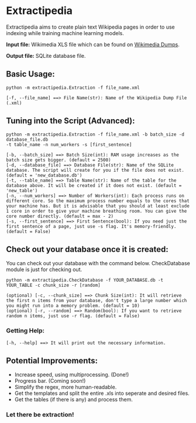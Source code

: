 # Extractipedia

Extractipedia aims to create plain text Wikipedia pages in order to use indexing while training machine learning models.

<b>Input file:</b> Wikimedia XLS file which can be found on [Wikimedia Dumps](https://dumps.wikimedia.org/enwiki/).

<b>Output file:</b> SQLite database file.

## Basic Usage:

```
python -m extractipedia.Extraction -f file_name.xml 
```
```
[-f, --file_name] ==> File Name(str): Name of the Wikipedia Dump File (.xml)
```
## Tuning into the Script (Advanced):

```
python -m extractipedia.Extraction -f file_name.xml -b batch_size -d database_file.db
-t table_name -n num_workers -s [first_sentence]
```

```
[-b, --batch_size] ==> Batch Size(int): RAM usage increases as the batch size gets bigger. (default = 2500)
[-d, --database_file] ==> Database File(str): Name of the SQLite database. The script will create for you if the file does not exist. (default = 'new_database.db')
[-t, --table_name] ==> Table Name(str): Name of the table for the database above. It will be created if it does not exist. (default = 'new_table')
[-n, --num_workers] ==> Number of Workers(int): Each process runs on different core. So the maximum process number equals to the cores that your machine has. But it is advisable that you should at least exclude 1 core in order to give your machine breathing room. You can give the core number directly. (default = max - 2)
[-s, --first_sentence] ==> First Sentence(bool): If you need just the first sentence of a page, just use -s flag. It's memory-friendly. (default = False)
```

## Check out your database once it is created:

You can check out your database with the command below. CheckDatabase module is just for checking out.

```
python -m extractipedia.CheckDatabase -f YOUR_DATABASE.db -t YOUR_TABLE -c chunk_size -r [random]
```

```
(optional) [-c, --chunk_size] ==> Chunk Size(int): It will retrieve the first n items from your database, don't type a large number which you might run into a memory problem. (default = 10)
(optional) [-r, --random] ==> Random(bool): If you want to retrieve random n items, just use -r flag. (default = False)
```

### Getting Help:

```
[-h, --help] ==> It will print out the necessary information.
```

## Potential Improvements:

- Increase speed, using multiprocessing. (Done!)
- Progress bar. (Coming soon!)
- Simplify the regex, more human-readable.
- Get the templates and split the entire .xls into seperate and desired files.
- Get the tables (if there is any) and process them.

### Let there be extraction!